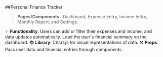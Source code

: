 ##Personal Finance Tracker

> **Pages/Components** : Dashboard, Expense Entry, Income Entry, Monthly Report, and Settings.

✨ **Functionality**: Users can add or filter their expenses and income, and data updates automatically. Load the user's financial summary on the dashboard.
📚 **Library**: Chart.js for visual representations of data.
⚒️ **Props**: Pass user data and financial entries through components.
